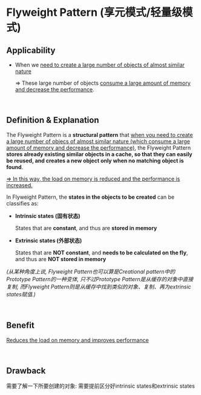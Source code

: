 # Flyweight Pattern (享元模式/轻量级模式)

## Applicability

* When we <u>need to create a large number of objects of almost similar nature</u>

  => These large number of objects <u>consume a large amount of memory and decrease the performance</u>.

<br>

## Definition & Explanation

The Flyweight Pattern is a **structural pattern** that <u>when you need to create a large number of objecs of almost similar nature (which consume a large amount of memory and decrease the performance)</u>, the Flyweight Pattern **stores already existing similar objects in a cache, so that they can easily be reused, and creates a new object only when no matching object is found**.

<u>=> In this way, the load on memory is reduced and the performance is increased.</u>

In Flyweight Pattern, the **states in the objects to be created** can be classifies as:

* **Intrinsic states (固有状态)**

  States that are **constant**, and thus are **stored in memory**

* **Extrinsic states (外部状态)**

  States that are **NOT constant**, and **needs to be calculated on the fly**, and thus are **NOT stored in memory**

*(从某种角度上说, Flyweight Pattern也可以算是Creational pattern中的Prototype Pattern的一种变体, 只不过Prototype Pattern是从缓存的对象中直接复制, 而Flyweight Pattern则是从缓存中找到类似的对象、复制、再为extrinsic states赋值.)*

<br>

## Benefit

<u>Reduces the load on memory and improves performance</u>

<br>

## Drawback

需要了解一下所要创建的对象: 需要提前区分好intrinsic states和extrinsic states